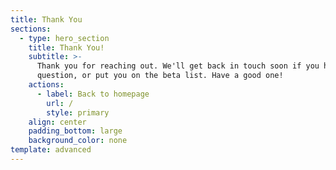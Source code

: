 ```yaml
---
title: Thank You
sections:
  - type: hero_section
    title: Thank You!
    subtitle: >-
      Thank you for reaching out. We'll get back in touch soon if you had a
      question, or put you on the beta list. Have a good one!
    actions:
      - label: Back to homepage
        url: /
        style: primary
    align: center
    padding_bottom: large
    background_color: none
template: advanced
---
```

